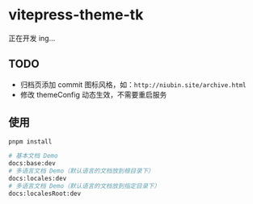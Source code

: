 # vitepress-theme-tk

正在开发 ing...

## TODO

- 归档页添加 commit 图标风格，如：`http://niubin.site/archive.html`
- 修改 themeConfig 动态生效，不需要重启服务

## 使用

```bash
pnpm install
```

```bash
# 基本文档 Demo
docs:base:dev
# 多语言文档 Demo（默认语言的文档放到根目录下）
docs:locales:dev
# 多语言文档 Demo（默认语言的文档放到指定目录下）
docs:localesRoot:dev
```